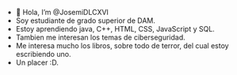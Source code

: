 - 👋 Hola, I’m @JosemiDLCXVI
- Soy estudiante de grado superior de DAM.
- Estoy aprendiendo java, C++, HTML, CSS, JavaScript y SQL.
- Tambien me interesan los temas de ciberseguridad.
- Me interesa mucho los libros, sobre todo de terror, del cual estoy escribiendo uno.
- Un placer :D.

<!---
JosemiDLCXVI/JosemiDLCXVI is a ✨ special ✨ repository because its `README.md` (this file) appears on your GitHub profile.
You can click the Preview link to take a look at your changes.
--->
